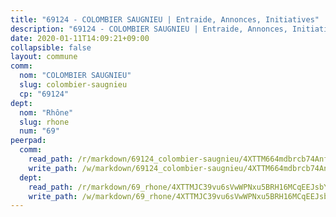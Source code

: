 ```yaml
---
title: "69124 - COLOMBIER SAUGNIEU | Entraide, Annonces, Initiatives"
description: "69124 - COLOMBIER SAUGNIEU | Entraide, Annonces, Initiatives"
date: 2020-01-11T14:09:21+09:00
collapsible: false
layout: commune
comm:
  nom: "COLOMBIER SAUGNIEU"
  slug: colombier-saugnieu
  cp: "69124"
dept:
  nom: "Rhône"
  slug: rhone
  num: "69"
peerpad:
  comm:
    read_path: /r/markdown/69124_colombier-saugnieu/4XTTM664mdbrcb74AnfeCExP3fU3Dkq5AUSmMVg6qXhHzPL8Y
    write_path: /w/markdown/69124_colombier-saugnieu/4XTTM664mdbrcb74AnfeCExP3fU3Dkq5AUSmMVg6qXhHzPL8Y-K3TgTwSPEbe29Bkh7sX1vxzdGdh3xqgHurQrBaGo7WuZD1hPax7J35CNDFkWBrGbuAopU2iFDp5pDc3UFCUpyZFKiWgGZc42yUaUBzH6zt8RJ7UYJKz4zK2kZYr3XutpKW2vdd3E
  dept:
    read_path: /r/markdown/69_rhone/4XTTMJC39vu6sVwWPNxu5BRH16MCqEEJsbYu4RNyAxnNmNtVW
    write_path: /w/markdown/69_rhone/4XTTMJC39vu6sVwWPNxu5BRH16MCqEEJsbYu4RNyAxnNmNtVW-K3TgUzVUEXrXvc8NoaD9JfiBpc5MBFP7KZFqLEsm11xqJDEwSVMy7UACp2eYMzek3K6y2WLoyzq5xdKMZeizKNpfHbUBgJcoYSqfidBaPx8RcTCPmdCXhdgeLZLEYHVco5fHD6Pz
---
```


